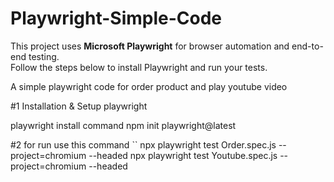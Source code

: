 # Playwright-Simple-Code

This project uses **Microsoft Playwright** for browser automation and end-to-end testing.  
Follow the steps below to install Playwright and run your tests.


A simple playwright code for order product and play youtube video


#1 
Installation & Setup playwright

playwright install command
npm init playwright@latest

#2
for run use this command 
``
npx playwright test Order.spec.js --project=chromium --headed
npx playwright test Youtube.spec.js --project=chromium --headed

